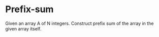 # Prefix-sum
Given an array A of N integers. Construct prefix sum of the array in the given array itself.
